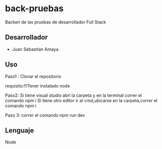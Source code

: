 # back-pruebas

Backen de las pruebas de desarrollador Full Stack

## Desarrollador

- Juan Sebastian Amaya.

## Uso

Paso1 :
Clonar el repositorio

requisito:!!!Tener instalado node

Paso2: 
Si tiene visual studio abri la carpeta y en la terminal correr el comando npm i
Si tiene otro editor ir al cmd,ubicarse en la carpeta,correr el comando npm i

Paso 3:
correr el comando npm run dev

## Lenguaje

Node

